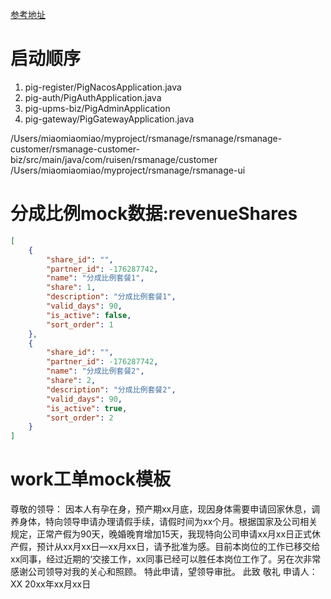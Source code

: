 
[参考地址](https://www.yuque.com/pig4cloud/pig/yhixg0ol9cp4qbb8)

# 启动顺序
1. pig-register/PigNacosApplication.java 
2. pig-auth/PigAuthApplication.java   
3. pig-upms-biz/PigAdminApplication
4. pig-gateway/PigGatewayApplication.java

/Users/miaomiaomiao/myproject/rsmanage/rsmanage/rsmanage-customer/rsmanage-customer-biz/src/main/java/com/ruisen/rsmanage/customer
/Users/miaomiaomiao/myproject/rsmanage/rsmanage-ui

# 分成比例mock数据:revenueShares
```json
[
    {
        "share_id": "",
        "partner_id": -176287742,
        "name": "分成比例套餐1",
        "share": 1,
        "description": "分成比例套餐1",
        "valid_days": 90,
        "is_active": false,
        "sort_order": 1
    },
    {
        "share_id": "",
        "partner_id": -176287742,
        "name": "分成比例套餐2",
        "share": 2,
        "description": "分成比例套餐2",
        "valid_days": 90,
        "is_active": true,
        "sort_order": 2
    }
]
```


# work工单mock模板

尊敬的领导：
    因本人有孕在身，预产期xx月底，现因身体需要申请回家休息，调养身体，特向领导申请办理请假手续，请假时间为xx个月。根据国家及公司相关规定，正常产假为90天，晚婚晚育增加15天，我现特向公司申请xx月xx日正式休产假，预计从xx月xx日—xx月xx日，请予批准为感。目前本岗位的工作已移交给xx同事，经过近期的‘交接工作，xx同事已经可以胜任本岗位工作了。另在次非常感谢公司领导对我的关心和照顾。
特此申请，望领导审批。
    此致
    敬礼
                                                                                                                                                                                                                                                                                                                                                                                                                            申请人：XX
20xx年xx月xx日
